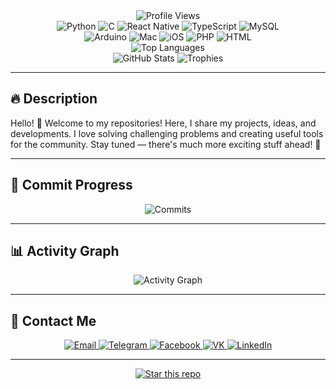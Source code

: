 <div align="center">
    <img src="https://komarev.com/ghpvc/?username=Kuuuzya&color=brightgreen&style=flat-square" alt="Profile Views" /><br>
    <img src="https://img.shields.io/badge/Python-3776AB?style=flat-square&logo=python&logoColor=white" alt="Python" />
    <img src="https://img.shields.io/badge/C-A8B9CC?style=flat-square&logo=c&logoColor=white" alt="C" />
    <img src="https://img.shields.io/badge/React_Native-61DAFB?style=flat-square&logo=react&logoColor=white" alt="React Native" />
    <img src="https://img.shields.io/badge/TypeScript-3178C6?style=flat-square&logo=typescript&logoColor=white" alt="TypeScript" />
    <img src="https://img.shields.io/badge/MySQL-4479A1?style=flat-square&logo=mysql&logoColor=white" alt="MySQL" /><br>
    <img src="https://img.shields.io/badge/Arduino-00979D?style=flat-square&logo=arduino&logoColor=white" alt="Arduino" />
    <img src="https://img.shields.io/badge/Mac-999999?style=flat-square&logo=apple&logoColor=white" alt="Mac" />
    <img src="https://img.shields.io/badge/iOS-000000?style=flat-square&logo=ios&logoColor=white" alt="iOS" />
    <img src="https://img.shields.io/badge/PHP-777BB4?style=flat-square&logo=php&logoColor=white" alt="PHP" />
    <img src="https://img.shields.io/badge/HTML-E34F26?style=flat-square&logo=html5&logoColor=white" alt="HTML" /><br>
    <img src="https://github-readme-stats.vercel.app/api/top-langs/?username=Kuuuzya&layout=compact&theme=tokyonight&card_width=300" alt="Top Languages" /><br>
    <img src="https://github-readme-stats.vercel.app/api?username=Kuuuzya&show_icons=true&theme=tokyonight&card_width=300" alt="GitHub Stats" />
    <img src="https://github-profile-trophy.vercel.app/?username=Kuuuzya&theme=tokyonight&row=1&column=8" alt="Trophies" />
</div>



---

## 🔥 Description

Hello! 👋 Welcome to my repositories! Here, I share my projects, ideas, and developments. I love solving challenging problems and creating useful tools for the community. Stay tuned — there's much more exciting stuff ahead! 🚀

---

## 🚀 Commit Progress

<div align="center">
    <img src="https://github-readme-streak-stats.herokuapp.com/?user=Kuuuzya&theme=tokyonight" alt="Commits" />
</div>

---

## 📊 Activity Graph

<div align="center">
    <img src="https://github-readme-activity-graph.vercel.app/graph?username=Kuuuzya&theme=tokyo-night" alt="Activity Graph" />
</div>

---

## 📲 Contact Me

<div align="center">
    <a href="mailto:kuuuzya@ya.ru">
        <img src="https://img.shields.io/badge/📧 Email-Contact-blue?style=for-the-badge&logo=gmail" alt="Email">
    </a>
    <a href="https://t.me/Kuuuzya">
        <img src="https://img.shields.io/badge/Telegram-@Kuuuzya-0088cc?style=for-the-badge&logo=telegram" alt="Telegram">
    </a>
    <a href="https://www.facebook.com/Kuuuzya">
        <img src="https://img.shields.io/badge/Facebook-Kuuuzya-3b5998?style=for-the-badge&logo=facebook" alt="Facebook">
    </a>
    <a href="https://vk.com/Kuuuzya">
        <img src="https://img.shields.io/badge/VK-Kuuuzya-4680C2?style=for-the-badge&logo=vk" alt="VK">
    </a>
    <a href="https://linkedin.com/in/Kuuuzya">
        <img src="https://img.shields.io/badge/LinkedIn-Kuuuzya-0077b5?style=for-the-badge&logo=linkedin" alt="LinkedIn">
    </a>
</div>

---

<div align="center">
    <a href="https://github.com/Kuuuzya/kuuuzya">
        <img src="https://img.shields.io/badge/⭐️-Star%20this%20repo-ffcc00?style=for-the-badge&logo=github" alt="Star this repo">
    </a>
</div>

